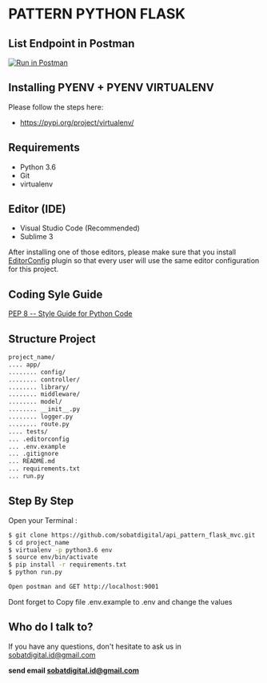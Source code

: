 # PATTERN PYTHON FLASK


## List Endpoint in Postman

[![Run in Postman](https://run.pstmn.io/button.svg)](https://www.getpostman.com/collections/483c8e75f7c16e19232b)

## Installing PYENV + PYENV VIRTUALENV

Please follow the steps here:

* https://pypi.org/project/virtualenv/

## Requirements
- Python 3.6
- Git
- virtualenv

## Editor (IDE)
- Visual Studio Code (Recommended)
- Sublime 3

After installing one of those editors, please make sure that you install [EditorConfig](http://editorconfig.org/) plugin so that every user will use the same editor configuration for this project.

## Coding Syle Guide

[PEP 8 -- Style Guide for Python Code](https://www.python.org/dev/peps/pep-0008/)

## Structure Project
```sh
project_name/
.... app/
........ config/
........ controller/
........ library/
........ middleware/
........ model/
........ __init__.py
........ logger.py
........ route.py
.... tests/
... .editorconfig
... .env.example
... .gitignore
... README.md
... requirements.txt
... run.py
```

## Step By Step
Open your Terminal :
```sh
$ git clone https://github.com/sobatdigital/api_pattern_flask_mvc.git
$ cd project_name
$ virtualenv -p python3.6 env
$ source env/bin/activate
$ pip install -r requirements.txt
$ python run.py

Open postman and GET http://localhost:9001
```
Dont forget to Copy file .env.example to .env and change the values

## Who do I talk to? ##

If you have any questions, don't hesitate to ask us in  <sobatdigital.id@gmail.com>


**send email sobatdigital.id@gmail.com**
